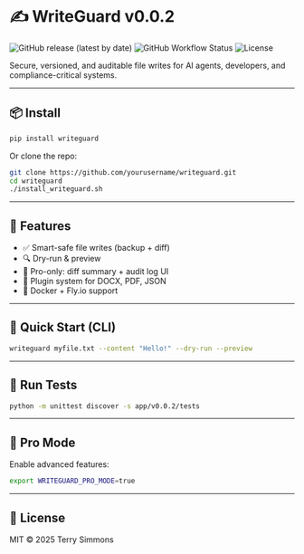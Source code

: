 # ✍️ WriteGuard v0.0.2

![GitHub release (latest by date)](https://img.shields.io/github/v/release/yourusername/writeguard)
![GitHub Workflow Status](https://img.shields.io/github/actions/workflow/status/yourusername/writeguard/test.yml)
![License](https://img.shields.io/github/license/yourusername/writeguard)

Secure, versioned, and auditable file writes for AI agents, developers, and compliance-critical systems.

---

## 📦 Install
```bash
pip install writeguard
```
Or clone the repo:
```bash
git clone https://github.com/yourusername/writeguard.git
cd writeguard
./install_writeguard.sh
```

---

## 🧰 Features
- ✅ Smart-safe file writes (backup + diff)
- 🔍 Dry-run & preview
- 🔐 Pro-only: diff summary + audit log UI
- 🧩 Plugin system for DOCX, PDF, JSON
- 🐳 Docker + Fly.io support

---

## 🚀 Quick Start (CLI)
```bash
writeguard myfile.txt --content "Hello!" --dry-run --preview
```

---

## 🧪 Run Tests
```bash
python -m unittest discover -s app/v0.0.2/tests
```

---

## 💼 Pro Mode
Enable advanced features:
```bash
export WRITEGUARD_PRO_MODE=true
```

---

## 📄 License
MIT © 2025 Terry Simmons